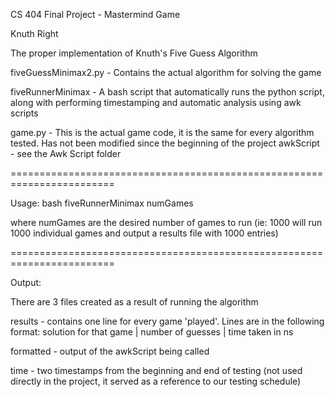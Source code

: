 CS 404 Final Project - Mastermind Game

Knuth Right

The proper implementation of Knuth's Five Guess Algorithm

fiveGuessMinimax2.py - Contains the actual algorithm for solving the game

fiveRunnerMinimax - A bash script that automatically runs the python script, along with performing timestamping and automatic analysis using awk scripts

game.py - This is the actual game code, it is the same for every algorithm tested. Has not been modified since the beginning of the project
awkScript - see the Awk Script folder

========================================================================

Usage:
bash fiveRunnerMinimax numGames

where numGames are the desired number of games to run (ie: 1000 will run 1000 individual games and output a results file with 1000 entries)

========================================================================

Output:

There are 3 files created as a result of running the algorithm

results - contains one line for every game 'played'. Lines are in the following format: 
		solution for that game | number of guesses | time taken in ns

formatted - output of the awkScript being called

time - two timestamps from the beginning and end of testing (not used directly in the project, it served as a reference to our testing schedule)
